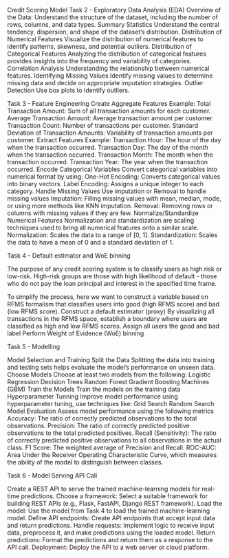 Credit Scoring Model
Task 2 - Exploratory Data Analysis (EDA)
Overview of the Data:
Understand the structure of the dataset, including the number of rows, columns, and data types.
Summary Statistics
Understand the central tendency, dispersion, and shape of the dataset’s distribution.
Distribution of Numerical Features
Visualize the distribution of numerical features to identify patterns, skewness, and potential outliers.
Distribution of Categorical Features
Analyzing the distribution of categorical features provides insights into the frequency and variability of categories.
Correlation Analysis
Understanding the relationship between numerical features.
Identifying Missing Values
Identify missing values to determine missing data and decide on appropriate imputation strategies.
Outlier Detection
Use box plots to identify outliers.

Task 3 - Feature Engineering
Create Aggregate Features
	Example:
Total Transaction Amount: Sum of all transaction amounts for each customer.
Average Transaction Amount: Average transaction amount per customer.
Transaction Count: Number of transactions per customer.
Standard Deviation of Transaction Amounts: Variability of transaction amounts per customer.
Extract Features
	Example:
Transaction Hour: The hour of the day when the transaction occurred.
Transaction Day: The day of the month when the transaction occurred.
Transaction Month: The month when the transaction occurred.
Transaction Year: The year when the transaction occurred.
Encode Categorical Variables
Convert categorical variables into numerical format by using:
One-Hot Encoding: Converts categorical values into binary vectors.
Label Encoding: Assigns a unique integer to each category.
Handle Missing Values
	Use imputation or Removal to handle missing values
Imputation: Filling missing values with mean, median, mode, or using more methods like KNN imputation.
Removal: Removing rows or columns with missing values if they are few.
Normalize/Standardize Numerical Features
Normalization and standardization are scaling techniques used to bring all numerical features onto a similar scale.
Normalization: Scales the data to a range of [0, 1].
Standardization: Scales the data to have a mean of 0 and a standard deviation of 1.

Task 4 - Default estimator and WoE binning 

The purpose of any credit scoring system is to classify users as high risk or low-risk. High-risk groups are those with high likelihood of default - those who do not pay the loan principal and interest in the specified time frame. 

To simplify the process, here we want to construct a variable based on RFMS formalism that classifies users into good (high RFMS score) and bad (low RFMS score). 
Construct a default estimator (proxy)
By visualizing all transactions in the RFMS space, establish a boundary where users are classified as high and low RFMS scores.
Assign all users the good and bad label
Perform Weight of Evidence (WoE) binning 

Task 5 - Modelling

Model Selection and Training
Split the Data
Splitting the data into training and testing sets helps evaluate the model’s performance on unseen data.
Choose Models
		Choose at least two models  from the following:
Logistic Regression
Decision Trees
Random Forest
Gradient Boosting Machines (GBM)
Train the Models
Train the models on the training data
Hyperparameter Tunning
Improve model performance using hyperparameter tuning, use techniques like:
Grid Search
Random Search
Model Evaluation
Assess model performance using the following metrics
Accuracy: The ratio of correctly predicted observations to the total observations.
Precision: The ratio of correctly predicted positive observations to the total predicted positives.
Recall (Sensitivity): The ratio of correctly predicted positive observations to all observations in the actual class.
F1 Score: The weighted average of Precision and Recall.
ROC-AUC: Area Under the Receiver Operating Characteristic Curve, which measures the ability of the model to distinguish between classes.

Task 6 - Model Serving API Call

Create a REST API to serve the trained machine-learning models for real-time predictions.
Choose a framework:
Select a suitable framework for building REST APIs (e.g., Flask, FastAPI, Django REST framework).
Load the model:
Use the model from Task 4 to load the trained machine-learning model.
Define API endpoints:
Create API endpoints that accept input data and return predictions.
Handle requests:
Implement logic to receive input data, preprocess it, and make predictions using the loaded model.
Return predictions:
Format the predictions and return them as a response to the API call.
Deployment:
Deploy the API to a web server or cloud platform.